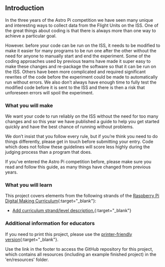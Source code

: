 ## Introduction

In the three years of the Astro Pi competition we have seen many unique and interesting ways to collect data from the Flight Units on the ISS. One of the great things about coding is that there is always more than one way to achieve a particular goal.

However. before your code can be run on the ISS, it needs to be modified to make it easier for many programs to be run one after the other without the need for anyone to manually start and end the experiment.  Some of the coding approaches used by previous teams have made it super easy to make these changes and re-package the software so that it can be run on the ISS. Others have been more complicated and required significant rewrites of the  code before the experiment could be made to automatically run without errors. We also don’t always have enough time to fully test the modified code before it is sent to the ISS and there is then a risk that unforeseen errors will spoil the experiment.


### What you will make

We want your code to run reliably on the ISS without the need for too many changes and so this year we have published a guide to help you get started quickly and have the best chance of running without problems.

We don’t insist that you follow every rule, but if you’re think you need to do things differently, please get in touch before submitting your entry.  Code which does not follow these guidelines will score less highly during the judging process than a program that does.

If you’ve entered the Astro Pi competition before, please make sure you read and follow this guide, as many things have changed from previous years.


### What you will learn

This project covers elements from the following strands of the [Raspberry Pi Digital Making Curriculum](http://rpf.io/curriculum){:target="_blank"}:

+ [Add curriculum strand/level description.](https://www.raspberrypi.org/curriculum/strand/level){:target="_blank"}

### Additional information for educators

If you need to print this project, please use the [printer-friendly version](https://projects.raspberrypi.org/en/projects/project-name/print){:target="_blank"}.

Use the link in the footer to access the GitHub repository for this project, which contains all resources (including an example finished project) in the 'en/resources' folder.
